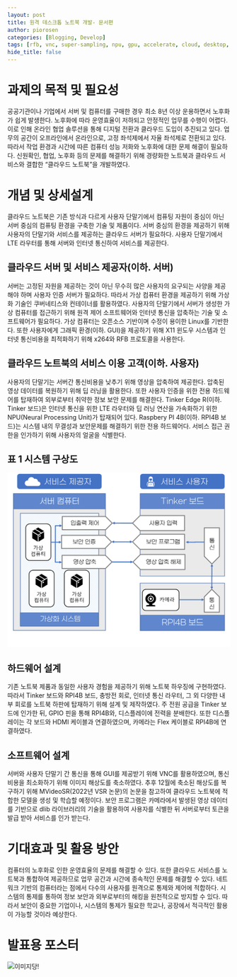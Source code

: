 ```yaml
---
layout: post
title: 원격 데스크톱 노트북 개발- 문서편
author: piorosen
categories: [Blogging, Develop]
tags: [rfb, vnc, super-sampling, npu, gpu, accelerate, cloud, desktop, tinker-edge-r, rpi4b]
hide_title: false
---
```


# 과제의 목적 및 필요성
공공기관이나 기업에서 서버 및 컴퓨터를 구매한 경우 최소 8년 이상 운용하면서 노후화가 쉽게 발생한다. 노후화에 따라 운영효율이 저하되고 안정적인 업무를 수행이 어렵다. 이로 인해 온라인 협업 솔루션을 통해 디지털 전환과 클라우드 도입이 추진되고 있다.
업무의 공간이 오프라인에서 온라인으로, 고정 좌석제에서 자율 좌석제로 전환되고 있다. 따라서 작업 환경과 시간에 따른 컴퓨터 성능 저화와 노후화에 대한 문제 해결이 필요하다. 신원확인, 협업, 노후화 등의 문제를  해결하기 위해 경량화한 노트북과 클라우드 서비스와 결합한 “클라우드 노트북”을 개발하였다.

# 개념 및 상세설계
클라우드 노트북은 기존 방식과 다르게 사용자 단말기에서 컴퓨팅 자원이 중심이 아닌 서버 중심의 컴퓨팅 환경을 구축한 기술 및 제품이다. 서버 중심의 환경을 제공하기 위해 사용자의 단말기와 서비스를 제공하는 클라우드 서버가 필요하다. 사용자 단말기에서 LTE 라우터를 통해 서버와 인터넷 통신하여 서비스를 제공한다.

## 클라우드 서버 및 서비스 제공자(이하. 서버)
서버는 고정된 자원을 제공하는 것이 아닌 무수히 많은 사용자의 요구되는 사양을 제공해야 하며 사용자 인증 서버가 필요하다. 따라서 가상 컴퓨터 환경을 제공하기 위해 가상화 기술인 쿠버네티스와 컨테이너를 활용하였다.
  사용자의 단말기에서 서버가 생성한 가상 컴퓨터를 접근하기 위해 원격 제어 소프트웨어와 인터넷 통신을 압축하는 기술 및 소프트웨어가 필요하다. 가상 컴퓨터는 오픈소스 기반이며 수정이 용이한 Linux를 기반한다. 또한 사용자에게 그래픽 환경(이하. GUI)을 제공하기 위해 X11 윈도우 시스템과 인터넷 통신비용을 최적화하기 위해 x264와 RFB 프로토콜을 사용한다.

## 클라우드 노트북의 서비스 이용 고객(이하. 사용자)
  사용자의 단말기는 서버간 통신비용을 낮추기 위해 영상을 압축하여 제공한다. 압축된 영상 데이터를 복원하기 위해 딥 러닝을 활용한다. 또한 사용자 인증을 위한 전용 하드웨어를 탑재하여 외부로부터 취약한 정보 보안 문제를 해결한다.
 Tinker Edge R(이하. Tinker 보드)은 인터넷 통신을 위한 LTE 라우터와 딥 러닝 연산을 가속화하기 위한 NPU(Neural Processing Unit)가 탑재되어 있다. 
 Raspbery PI 4B(이하. RPI4B 보드)는 시스템 내의 무결성과 보안문제를 해결하기 위한 전용 하드웨어다. 서비스 접근 권한을 인가하기 위해 사용자의 얼굴을 식별한다.

## 표 1 시스템 구상도
![이미지당!](/assets/img/post/2022-11-28-system-architecture.png)


## 하드웨어 설계
기존 노트북 제품과 동일한 사용자 경험을 제공하기 위해 노트북 하우징에 구현하였다. 따라서 Tinker 보드와 RPI4B 보드, 충방전 회로, 인터넷 통신 라우터, 그 외 다양한 내부 회로를 노트북 하판에 탑재하기 위해 설계 및 제작하였다.
주 전원 공급을 Tinker 보드에 인가한 뒤, GPIO 핀을 통해 RPI4B와, 디스플레이에 전력을 분배한다. 또한 디스플레이는 각 보드와 HDMI 케이블과 연결하였으며, 카메라는 Flex 케이블로 RPI4B에 연결하였다.

## 소프트웨어 설계
 서버와 사용자 단말기 간 통신을 통해 GUI를 제공받기 위해 VNC를 활용하였으며, 통신비용을 최소화하기 위해 이미지 해상도를 축소하였다. 추후 12월에 축소된 해상도를 복구하기 위해 MVideoSR(2022년 VSR 논문)의 논문을 참고하여 클라우드 노트북에 적합한 모델을 생성 및 학습할 예정이다.
보안 프로그램은 카메라에서 발생된 영상 데이터를 기반으로 dlib 라이브러리의 기술을 활용하여 사용자를 식별한 뒤 서버로부터 토큰을 발급 받아 서비스를 인가 받는다.

# 기대효과 및 활용 방안  
컴퓨터의 노후화로 인한 운영효율의 문제를 해결할 수 있다. 또한 클라우드 서비스를 노트북과 통합하여 제공하므로 업무 공간과 시간에 종속적인 문제를 해결할 수 있다.
네트워크 기반의 컴퓨터라는 점에서 다수의 사용자를 원격으로 통제와 제어에 적합하다. 시스템의 통제를 통하여 정보 보안과 외부로부터의 해킹을 원천적으로 방지할 수 있다.  따라서 보안이 중요한 기업이나, 시스템의 통제가 필요한 학교나, 공장에서 적극적인 활용이 가능할 것이라 예상한다.

# 발표용 포스터

![이미지당!](/assets/img/post/2022-11-28-posts.png)
